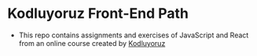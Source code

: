 # Kodluyoruz Front-End Path

- This repo contains assignments and exercises of JavaScript and React from an online course created by [Kodluyoruz](https://www.patika.dev/)
